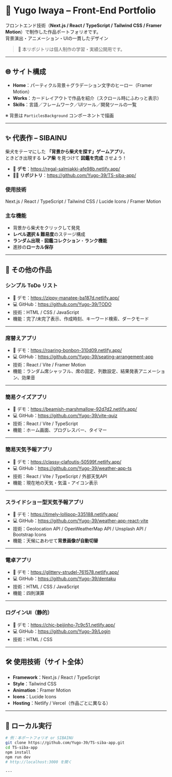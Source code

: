 # 🐾 Yugo Iwaya – Front-End Portfolio

フロントエンド技術（**Next.js / React / TypeScript / Tailwind CSS / Framer Motion**）で制作した作品ポートフォリオです。  
背景演出・アニメーション・UIの一貫したデザイン

> 📎 本リポジトリは個人制作の学習・実績公開用です。

---

## 🌐 サイト構成

- **Home**：パーティクル背景＋グラデーション文字のヒーロー（Framer Motion）
- **Works**：カードレイアウトで作品を紹介（スクロール時にふわっと表示）
- **Skills**：言語／フレームワーク／UIツール／開発ツールの一覧

※ 背景は `ParticlesBackground` コンポーネントで描画

---

## ✨ 代表作 – SIBAINU

柴犬をテーマにした **「背景から柴犬を探す」ゲームアプリ**。  
ときどき出現する **レア柴** を見つけて **図鑑を完成** させよう！

- 🔗 **デモ**：<https://regal-salmiakki-afe98b.netlify.app/>
- 🧑‍💻 **リポジトリ**：<https://github.com/Yugo-39/TS-siba-app/>

### 使用技術
Next.js / React / TypeScript / Tailwind CSS / Lucide Icons / Framer Motion

### 主な機能
- 背景から柴犬をクリックして発見
- **レベル選択 & 難易度**のステージ構成
- **ランダム出現**・**図鑑コレクション**・**ランク機能**
- 進捗の**ローカル保存**

---

## 🧩 その他の作品

### シンプル ToDo リスト
- 🔗 デモ：<https://zippy-manatee-ba187d.netlify.app/>
- 💻 GitHub：<https://github.com/Yugo-39/TODO>
- 技術：HTML / CSS / JavaScript  
- 機能：完了/未完了表示、作成時刻、キーワード検索、ダークモード

---

### 席替えアプリ
- 🔗 デモ：<https://roaring-bonbon-310d09.netlify.app/>
- 💻 GitHub：<https://github.com/Yugo-39/seating-arrangement-app>
- 技術：React / Vite / Framer Motion  
- 機能：ランダム席シャッフル、席の固定、列数設定、結果発表アニメーション、効果音

---

### 簡易クイズアプリ
- 🔗 デモ：<https://beamish-marshmallow-92d7d2.netlify.app/>
- 💻 GitHub：<https://github.com/Yugo-39/vite-quiz>
- 技術：React / Vite / TypeScript  
- 機能：ホーム画面、プログレスバー、タイマー

---

### 簡易天気予報アプリ
- 🔗 デモ：<https://classy-clafoutis-50599f.netlify.app/>
- 💻 GitHub：<https://github.com/Yugo-39/weather-app-ts>
- 技術：React / Vite / TypeScript / 外部天気API  
- 機能：現在地の天気・気温・アイコン表示

---

### スライドショー型天気予報アプリ
- 🔗 デモ：<https://timely-lollipop-335188.netlify.app/>
- 💻 GitHub：<https://github.com/Yugo-39/weather-app-react-vite>
- 技術：Geolocation API / OpenWeatherMap API / Unsplash API / Bootstrap Icons  
- 機能：天候にあわせて**背景画像が自動切替**

---

### 電卓アプリ
- 🔗 デモ：<https://glittery-strudel-761578.netlify.app/>
- 💻 GitHub：<https://github.com/Yugo-39/dentaku>
- 技術：HTML / CSS / JavaScript  
- 機能：四則演算

---

### ログインUI（静的）
- 🔗 デモ：<https://chic-beijinho-7c9c51.netlify.app/>
- 💻 GitHub：<https://github.com/Yugo-39/Login>
- 技術：HTML / CSS

---

## 🛠 使用技術（サイト全体）

- **Framework**：Next.js / React / TypeScript  
- **Style**：Tailwind CSS  
- **Animation**：Framer Motion  
- **Icons**：Lucide Icons  
- **Hosting**：Netlify / Vercel（作品ごとに異なる）

---

## 🚀 ローカル実行

```bash
# 例：本ポートフォリオ or SIBAINU
git clone https://github.com/Yugo-39/TS-siba-app.git
cd TS-siba-app
npm install
npm run dev
# http://localhost:3000 を開く

---



